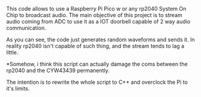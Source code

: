 This code allows to use a Raspberry Pi Pico w or any rp2040 System On Chip to broadcast audio.
The main objective of this project is to stream audio coming from ADC to use it as a IOT doorbell capable of 2 way audio communication.

As you can see, the code just generates random waveforms and sends it.
In reality rp2040 isn't capable of such thing, and the stream tends to lag a little.

*Somehow, i think this script can actually damage the coms between the rp2040 and the CYW43439 permanently.

The intention is to rewrite the whole script to C++ and overclock the Pi to it's limits. 
